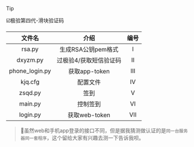 > [!tip]
> ☑️极验第四代-滑块验证码

| 文件名 | 介绍 |编号|
|:------:|:------:|:------:|
| rsa.py | 生成RSA公钥pem格式 |Ⅰ|
| dxyzm.py | 过极验4/获取短信验证码 |Ⅱ|
| phone_login.py | 获取app-token |Ⅲ|
| kjq.cfg | 配置文件 |Ⅳ|
| zsqd.py | 签到 |Ⅴ|
| main.py | 控制签到 |Ⅵ|
| login.py | 获取web-token |Ⅶ|


> 🤔虽然web和手机app登录的接口不同，但是据我猜测做认证的是`同一台服务器同一套程序`，这个留给大家有兴趣去测一下告诉我呗。
